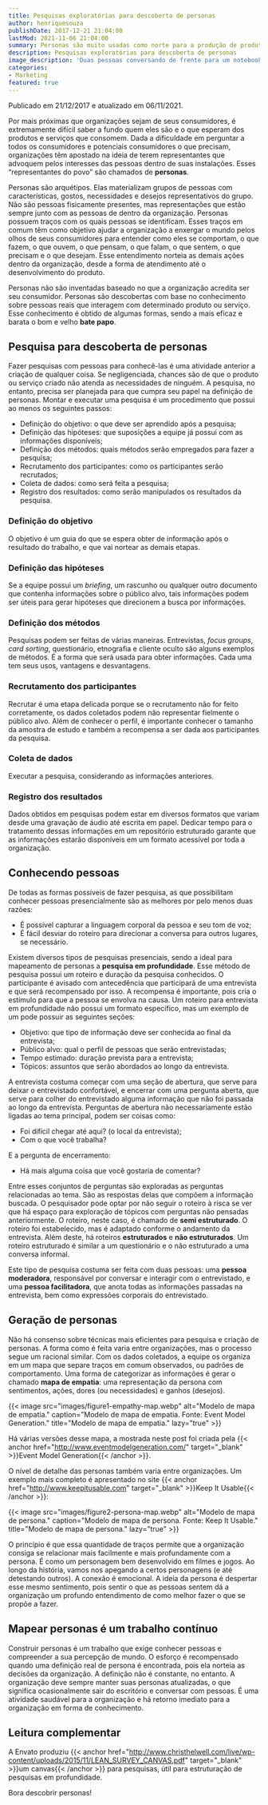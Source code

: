 ```yaml
---
title: Pesquisas exploratórias para descoberta de personas
author: henriquesouza
publishDate: 2017-12-21 21:04:00
lastMod: 2021-11-06 21:04:00
summary: Personas são muito usadas como norte para a produção de produtos e serviços desejados. Ter uma definição de persona ajuda a definir não só a direção do produto, mas outros processos ligados a satisfação das pessoas como a comunicação e o suporte. Mapear personas, no entanto, é um trabalho que exige pesquisa. Como usar métodos de pesquisa para descobrir quem são as personas de uma organização?
description: Pesquisas exploratórias para descoberta de personas
image_description: 'Duas pessoas conversando de frente para um notebook'
categories:
- Marketing
featured: true
---
```


Publicado em 21/12/2017 e atualizado em 06/11/2021.

Por mais próximas que organizações sejam de seus consumidores, é extremamente difícil saber a fundo quem eles são e o que esperam dos produtos e serviços que consomem. Dada a dificuldade em perguntar a todos os consumidores e potenciais consumidores o que precisam, organizações têm apostado na ideia de terem representantes que advoquem pelos interesses das pessoas dentro de suas instalações. Esses “representantes do povo” são chamados de **personas**.

Personas são arquétipos. Elas materializam grupos de pessoas com características, gostos, necessidades e desejos representativos do grupo. Não são pessoas fisicamente presentes, mas representações que estão sempre junto com as pessoas de dentro da organização. Personas possuem traços com os quais pessoas se identificam. Esses traços em comum têm como objetivo ajudar a organização a enxergar o mundo pelos olhos de seus consumidores para entender como eles se comportam, o que fazem, o que ouvem, o que pensam, o que falam, o que sentem, o que precisam e o que desejam. Esse entendimento norteia as demais ações dentro da organização, desde a forma de atendimento até o desenvolvimento do produto.

Personas não são inventadas baseado no que a organização acredita ser seu consumidor. Personas são descobertas com base no conhecimento sobre pessoas reais que interagem com determinado produto ou serviço. Esse conhecimento é obtido de algumas formas, sendo a mais eficaz e barata o bom e velho **bate papo**.

## Pesquisa para descoberta de personas

Fazer pesquisas com pessoas para conhecê-las é uma atividade anterior a criação de qualquer coisa. Se negligenciada, chances são de que o produto ou serviço criado não atenda as necessidades de ninguém. A pesquisa, no entanto, precisa ser planejada para que cumpra seu papel na definição de personas. Montar e executar uma pesquisa é um procedimento que possui ao menos os seguintes passos:

- Definição do objetivo: o que deve ser aprendido após a pesquisa;
- Definição das hipóteses: que suposições a equipe já possui com as informações disponíveis;
- Definição dos métodos: quais métodos serão empregados para fazer a pesquisa;
- Recrutamento dos participantes: como os participantes serão recrutados;
- Coleta de dados: como será feita a pesquisa;
- Registro dos resultados: como serão manipulados os resultados da pesquisa.

### Definição do objetivo

O objetivo é um guia do que se espera obter de informação após o resultado do trabalho, e que vai nortear as demais etapas.

### Definição das hipóteses

Se a equipe possui um *briefing*, um rascunho ou qualquer outro documento que contenha informações sobre o público alvo, tais informações podem ser úteis para gerar hipóteses que direcionem a busca por informações.

### Definição dos métodos

Pesquisas podem ser feitas de várias maneiras. Entrevistas, *focus groups*, *card sorting*, questionário, etnografia e cliente oculto são alguns exemplos de métodos. É a forma que será usada para obter informações. Cada uma tem seus usos, vantagens e desvantagens.

### Recrutamento dos participantes

Recrutar é uma etapa delicada porque se o recrutamento não for feito corretamente, os dados coletados podem não representar fielmente o público alvo. Além de conhecer o perfil, é importante conhecer o tamanho da amostra de estudo e também a recompensa a ser dada aos participantes da pesquisa.

### Coleta de dados

Executar a pesquisa, considerando as informações anteriores.

### Registro dos resultados

Dados obtidos em pesquisas podem estar em diversos formatos que variam desde uma gravação de áudio até escrita em papel. Dedicar tempo para o tratamento dessas informações em um repositório estruturado garante que as informações estarão disponíveis em um formato acessível por toda a organização.

## Conhecendo pessoas

De todas as formas possíveis de fazer pesquisa, as que possibilitam conhecer pessoas presencialmente são as melhores por pelo menos duas razões:

- É possível capturar a linguagem corporal da pessoa e seu tom de voz;
- É fácil desviar do roteiro para direcionar a conversa para outros lugares, se necessário.

Existem diversos tipos de pesquisas presenciais, sendo a ideal para mapeamento de personas a **pesquisa em profundidade**. Esse método de pesquisa possui um roteiro e duração da pesquisa conhecidos. O participante é avisado com antecedência que participará de uma entrevista e que será recompensado por isso. A recompensa é importante, pois cria o estímulo para que a pessoa se envolva na causa. Um roteiro para entrevista em profundidade não possui um formato específico, mas um exemplo de um pode possuir as seguintes seções:

- Objetivo: que tipo de informação deve ser conhecida ao final da entrevista;
- Público alvo: qual o perfil de pessoas que serão entrevistadas;
- Tempo estimado: duração prevista para a entrevista;
- Tópicos: assuntos que serão abordados ao longo da entrevista.

A entrevista costuma começar com uma seção de abertura, que serve para deixar o entrevistado confortável, e encerrar com uma pergunta aberta, que serve para colher do entrevistado alguma informação que não foi passada ao longo da entrevista. Perguntas de abertura não necessariamente estão ligadas ao tema principal, podem ser coisas como:

- Foi difícil chegar até aqui? (o local da entrevista);
- Com o que você trabalha?

E a pergunta de encerramento:

- Há mais alguma coisa que você gostaria de comentar?

Entre esses conjuntos de perguntas são exploradas as perguntas relacionadas ao tema. São as respostas delas que compõem a informação buscada. O pesquisador pode optar por não seguir o roteiro à risca se ver que há espaço para exploração de tópicos com perguntas não pensadas anteriormente. O roteiro, neste caso, é chamado de **semi estruturado**. O roteiro foi estabelecido, mas é adaptado conforme o andamento da entrevista. Além deste, há roteiros **estruturados** e **não estruturados**. Um roteiro estruturado é similar a um questionário e o não estruturado a uma conversa informal.

Este tipo de pesquisa costuma ser feita com duas pessoas: uma **pessoa moderadora**, responsável por conversar e interagir com o entrevistado, e uma **pessoa facilitadora**, que anota todas as informações passadas na entrevista, bem como expressões corporais do entrevistado.

## Geração de personas

Não há consenso sobre técnicas mais eficientes para pesquisa e criação de personas. A forma como é feita varia entre organizações, mas o processo segue um racional similar. Com os dados coletados, a equipe os organiza em um mapa que separe traços em comum observados, ou padrões de comportamento. Uma forma de categorizar as informações é gerar o chamado **mapa de empatia**: uma representação da persona com sentimentos, ações, dores (ou necessidades) e ganhos (desejos).

{{< image src="images/figure1-empathy-map.webp" alt="Modelo de mapa de empatia." caption="Modelo de mapa de empatia. Fonte: Event Model Generation." title="Modelo de mapa de empatia." lazy="true" >}}

Há várias versões desse mapa, a mostrada neste post foi criada pela {{< anchor href="http://www.eventmodelgeneration.com/" target="_blank" >}}Event Model Generation{{< /anchor >}}.

O nível de detalhe das personas também varia entre organizações. Um exemplo mais completo é apresentado no site {{< anchor href="http://www.keepitusable.com" target="_blank" >}}Keep It Usable{{< /anchor >}}:

{{< image src="images/figure2-persona-map.webp" alt="Modelo de mapa de persona." caption="Modelo de mapa de persona. Fonte: Keep It Usable." title="Modelo de mapa de persona." lazy="true" >}}

O princípio é que essa quantidade de traços permite que a organização consiga se relacionar mais facilmente e mais profundamente com a persona. É como um personagem bem desenvolvido em filmes e jogos. Ao longo da história, vamos nos apegando a certos personagens (e até detestando outros). A conexão é emocional. A ideia da persona é despertar esse mesmo sentimento, pois sentir o que as pessoas sentem dá a organização um profundo entendimento de como melhor fazer o que se propõe a fazer.

## Mapear personas é um trabalho contínuo

Construir personas é um trabalho que exige conhecer pessoas e compreender a sua percepção de mundo. O esforço é recompensado quando uma definição real de persona é encontrada, pois ela norteia as decisões da organização. A definição não é constante, no entanto. A organização deve sempre manter suas personas atualizadas, o que significa ocasionalmente sair do escritório e conversar com pessoas. É uma atividade saudável para a organização e há retorno imediato para a organização em forma de conhecimento.

## Leitura complementar

A Envato produziu {{< anchor href="http://www.christhelwell.com/live/wp-content/uploads/2015/11/LEAN_SURVEY_CANVAS.pdf" target="_blank" >}}um canvas{{< /anchor >}} para pesquisas, útil para estruturação de pesquisas em profundidade.

Bora descobrir personas!
